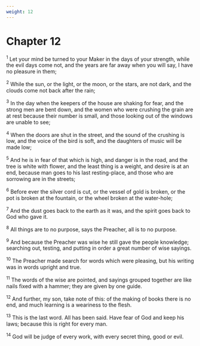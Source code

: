```yaml
---
weight: 12
---
```


# Chapter 12

<sup>1</sup> Let your mind be turned to your Maker in the days of your strength, while the evil days come not, and the years are far away when you will say, I have no pleasure in them; 

<sup>2</sup> While the sun, or the light, or the moon, or the stars, are not dark, and the clouds come not back after the rain; 

<sup>3</sup> In the day when the keepers of the house are shaking for fear, and the strong men are bent down, and the women who were crushing the grain are at rest because their number is small, and those looking out of the windows are unable to see; 

<sup>4</sup> When the doors are shut in the street, and the sound of the crushing is low, and the voice of the bird is soft, and the daughters of music will be made low; 

<sup>5</sup> And he is in fear of that which is high, and danger is in the road, and the tree is white with flower, and the least thing is a weight, and desire is at an end, because man goes to his last resting-place, and those who are sorrowing are in the streets; 

<sup>6</sup> Before ever the silver cord is cut, or the vessel of gold is broken, or the pot is broken at the fountain, or the wheel broken at the water-hole; 

<sup>7</sup> And the dust goes back to the earth as it was, and the spirit goes back to God who gave it. 

<sup>8</sup> All things are to no purpose, says the Preacher, all is to no purpose. 

<sup>9</sup> And because the Preacher was wise he still gave the people knowledge; searching out, testing, and putting in order a great number of wise sayings. 

<sup>10</sup> The Preacher made search for words which were pleasing, but his writing was in words upright and true. 

<sup>11</sup> The words of the wise are pointed, and sayings grouped together are like nails fixed with a hammer; they are given by one guide. 

<sup>12</sup> And further, my son, take note of this: of the making of books there is no end, and much learning is a weariness to the flesh. 

<sup>13</sup> This is the last word. All has been said. Have fear of God and keep his laws; because this is right for every man. 

<sup>14</sup> God will be judge of every work, with every secret thing, good or evil. 

